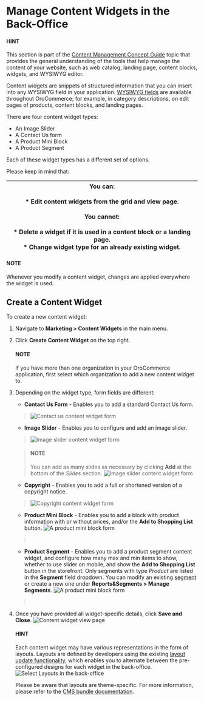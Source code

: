 <a id="user-guide-landing-pages-marketing-content-widgets"></a>

<a id="content-widgets-user-guide"></a>

# Manage Content Widgets in the Back-Office

#### HINT
This section is part of the [Content Management Concept Guide](../../../concept-guides/content-management/index.md#concept-guide-content-management) topic that provides the general understanding of the tools that help manage the content of your website, such as web catalog, landing page, content blocks, widgets, and WYSIWYG editor.

Content widgets are snippets of structured information that you can insert into any WYSIWYG field in your application. [WYSIWYG fields](../../../concept-guides/content-management/wysiwyg.md#getting-started-wysiwyg-editor-field) are available throughout OroCommerce; for example, in category descriptions, on edit pages of products, content blocks, and landing pages.

There are four content widget types:

* An Image Slider
* A Contact Us form
* A Product Mini Block
* A Product Segment

Each of these widget types has a different set of options.

Please keep in mind that:

| You can:<br/><br/>* Edit content widgets from the grid and view page.<br/><br/>You cannot:<br/><br/>* Delete a widget if it is used in a content block or a landing page.<br/>* Change widget type for an already existing widget.   |
|--------------------------------------------------------------------------------------------------------------------------------------------------------------------------------------------------------------------------------------|

#### NOTE
Whenever you modify a content widget, changes are applied everywhere the widget is used.

## Create a Content Widget

To create a new content widget:

1. Navigate to **Marketing > Content Widgets** in the main menu.
2. Click **Create Content Widget** on the top right.

   #### NOTE
   If you have more than one organization in your OroCommerce application, first select which organization to add a new content widget to.
3. Depending on the widget type, form fields are different:
   * **Contact Us Form** - Enables you to add a standard Contact Us form.

   > ![Contact us content widget form](user/img/marketing/content_widgets/contact_us.png)
   * **Image Slider** - Enables you to configure and add an image slider.

   > ![Image slider content widget form](user/img/marketing/content_widgets/image_slider_1.png)
   > <br/>

   > #### NOTE
   > You can add as many slides as necessary by clicking **Add** at the bottom of the *Slides* section.
   > ![Image slider content widget form](user/img/marketing/content_widgets/image_slider_2.png)
   * **Copyright** - Enables you to add a full or shortened version of a copyright notice.

   > ![Copyright content widget form](user/img/marketing/content_widgets/copyright.png)
   > <br/>
   * **Product Mini Block** - Enables you to add a block with product information with or without prices, and/or the **Add to Shopping List** button.
     ![A product mini block form](user/img/marketing/content_widgets/mini-block.png)

   > <br/>
   * **Product Segment** - Enables you to add a product segment content widget, and configure how many max and min items to show, whether to use slider on mobile, and show the **Add to Shopping List** button in the storefront. Only segments with type *Product* are listed in the **Segment** field dropdown. You can modify an existing [segment](../../reports-segments/segments.md#user-guide-business-intelligence-filters-segments) or create a new one under **Reports&Segments > Manage Segments**.
     ![A product mini block form](user/img/marketing/content_widgets/product-segment.png)

   > <br/>
4. Once you have provided all widget-specific details, click **Save and Close**.
   ![Content widget view page](user/img/marketing/content_widgets/widget-view.png)
   <br/>

   #### HINT
   Each content widget may have various representations in the form of layouts. Layouts are defined by developers using the existing [layout update functionality](../../../../frontend/storefront/layouts/index.md#dev-doc-frontend-layouts-layout), which enables you to alternate between the pre-configured designs for each widget in the back-office.
   ![Select Layouts in the back-office](user/img/marketing/content_widgets/layout-dropdown.png)

   Please be aware that layouts are theme-specific. For more information, please refer to the [CMS bundle documentation](../../../../bundles/commerce/CMSBundle/content-widgets/index.md#how-to-create-content-widget-type).

